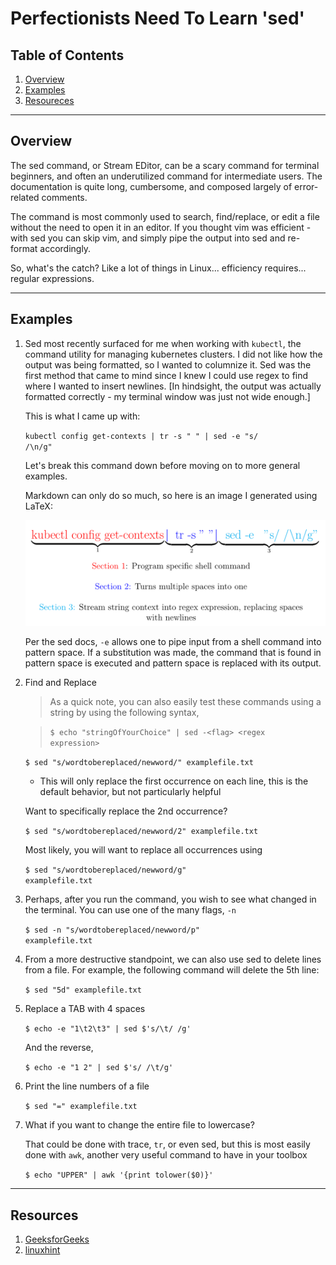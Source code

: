 # Perfectionists Need To Learn 'sed'

## Table of Contents

1. [Overview](#overview)
2. [Examples](#examples)
3. [Resoureces](#resoureces)

---

## Overview

The sed command, or Stream EDitor, can be a scary command for terminal beginners, and often an underutilized command for intermediate users. The documentation is quite long, cumbersome, and composed largely of error-related comments.

The command is most commonly used to search, find/replace, or edit a file without the need to open it in an editor. If you thought vim was efficient - with sed you can skip vim, and simply pipe the output into sed and re-format accordingly.

So, what's the catch? Like a lot of things in Linux... efficiency requires... regular expressions.

---

## Examples

1. Sed most recently surfaced for me when working with <code>kubectl</code>, the command utility for managing kubernetes clusters. I did not like how the output was being formatted, so I wanted to columnize it. Sed was the first method that came to mind since I knew I could use regex to find where I wanted to insert newlines. [In hindsight, the output was actually formatted correctly - my terminal window was just not wide enough.]

    This is what I came up with:

    <code>kubectl config get-contexts | tr -s " " | sed -e "s/ /\n/g"</code>

    Let's break this command down before moving on to more general examples.

    Markdown can only do so much, so here is an image I generated using LaTeX:

    ![kubectl command anatomy](sed-diagram.png)

    Per the sed docs, <code>-e</code> allows one to pipe input from a shell command into pattern space. If a substitution was made, the command that is found in pattern space is executed and pattern space is replaced with its output.

2. Find and Replace

    >As a quick note, you can also easily test these commands using a string by using the following syntax,

    ><code>$ echo "stringOfYourChoice" | sed -&lt;flag&gt; &lt;regex expression&gt; </code>

    <code>$ sed "s/wordtobereplaced/newword/" examplefile.txt</code>
    - This will only replace the first occurrence on each line, this is the default behavior, but not particularly helpful

    Want to specifically replace the 2nd occurrence?

    <code>$ sed "s/wordtobereplaced/newword/2" examplefile.txt</code>

    Most likely, you will want to replace all occurrences using

    <code>$ sed "s/wordtobereplaced/newword/g" examplefile.txt</code>

3. Perhaps, after you run the command, you wish to see what changed in the terminal. You can use one of the many flags, <code>-n</code>

    <code>$ sed -n "s/wordtobereplaced/newword/p" examplefile.txt</code>

4. From a more destructive standpoint, we can also use sed to delete lines from a file. For example, the following command will delete the 5th line:

    <code>$ sed "5d" examplefile.txt</code>

5. Replace a TAB with 4 spaces

    <code>$ echo -e "1\t2\t3" | sed $'s/\t/    /g'</code>

    And the reverse,

    <code>$ echo -e "1    2" | sed $'s/    /\t/g'</code>

6. Print the line numbers of a file

    <code>$ sed "=" examplefile.txt</code>

7. What if you want to change the entire file to lowercase?

    That could be done with trace, <code>tr</code>, or even sed, but this is most easily done with <code>awk</code>, another very useful command to have in your toolbox

    <code>$ echo "UPPER" | awk '{print tolower($0)}'</code>

---

## Resources

1. [GeeksforGeeks](https://www.geeksforgeeks.org/sed-command-in-linux-unix-with-examples/)
2. [linuxhint](https://linuxhint.com/50_sed_command_examples/)